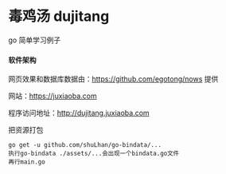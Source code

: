 # 毒鸡汤 dujitang  
go 简单学习例子

#### 软件架构
网页效果和数据库数据由：https://github.com/egotong/nows  提供

网站：https://juxiaoba.com

程序访问地址：http://dujitang.juxiaoba.com

把资源打包
```cassandraql
go get -u github.com/shuLhan/go-bindata/...
执行go-bindata ./assets/...会出现一个bindata.go文件
再行main.go
```